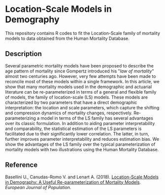 # Location-Scale Models in Demography
This repository contains R codes to fit the Location-Scale family of mortality models to data obtained from the Human Mortality Database.

## Description
Several parametric mortality models have been proposed to describe the age pattern of mortality since Gompertz introduced his "_law of mortality_" almost two centuries ago. However, very few attempts have been made to reconcile most of these models within a single framework. In this article, we show that many mortality models used in the demographic and actuarial literature can be re-parameterized in terms of a general and flexible family of models, the family of location-scale (LS) models. These models are characterized by two parameters that have a direct demographic interpretation: the location and scale parameters, which capture the shifting and compression dynamics of mortality changes, respectively. Re-parameterizing a model in terms of the LS family has several advantages over its classic formulation. In addition to aiding parameter interpretability and comparability, the statistical estimation of the LS parameters is facilitated due to their significantly lower correlation. The latter, in turn, further improves parameter interpretability and reduces estimation bias. We show the advantages of the LS family over the typical parameterization of mortality models with two illustrations using the Human Mortality Database.

## Reference
Basellini U., Canudas-Romo V. and Lenart A. (2018). [Location-Scale Models in Demography: A Useful Re-parameterization of Mortality Models](https://link.springer.com/article/10.1007/s10680-018-9496-y). _European Journal of Population_.
